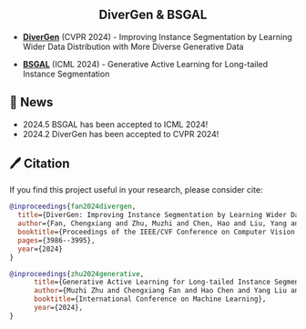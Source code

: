 <div align="center">
<h2>DiverGen & BSGAL</h2>
</div>

- [**DiverGen**](DiverGen) (CVPR 2024) - Improving Instance Segmentation by Learning Wider Data Distribution with More Diverse Generative Data

- [**BSGAL**](BSGAL) (ICML 2024) - Generative Active Learning for Long-tailed Instance Segmentation

## 📣 News
- 2024.5 BSGAL has been accepted to ICML 2024!
- 2024.2 DiverGen has been accepted to CVPR 2024!


## 🖊️ Citation
If you find this project useful in your research, please consider cite:

```BibTeX
@inproceedings{fan2024divergen,
  title={DiverGen: Improving Instance Segmentation by Learning Wider Data Distribution with More Diverse Generative Data},
  author={Fan, Chengxiang and Zhu, Muzhi and Chen, Hao and Liu, Yang and Wu, Weijia and Zhang, Huaqi and Shen, Chunhua},
  booktitle={Proceedings of the IEEE/CVF Conference on Computer Vision and Pattern Recognition},
  pages={3986--3995},
  year={2024}
}

@inproceedings{zhu2024generative,
      title={Generative Active Learning for Long-tailed Instance Segmentation}, 
      author={Muzhi Zhu and Chengxiang Fan and Hao Chen and Yang Liu and Weian Mao and Xiaogang Xu and Chunhua Shen},
      booktitle={International Conference on Machine Learning},
      year={2024},
}
```